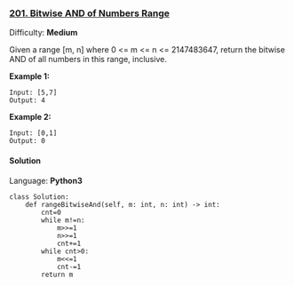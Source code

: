### [201\. Bitwise AND of Numbers Range](https://leetcode.com/problems/bitwise-and-of-numbers-range/)

Difficulty: **Medium**


Given a range [m, n] where 0 <= m <= n <= 2147483647, return the bitwise AND of all numbers in this range, inclusive.

**Example 1:**

```
Input: [5,7]
Output: 4
```

**Example 2:**

```
Input: [0,1]
Output: 0
```


#### Solution

Language: **Python3**

```python3
class Solution:
    def rangeBitwiseAnd(self, m: int, n: int) -> int:
        cnt=0
        while m!=n:
            m>>=1
            n>>=1
            cnt+=1
        while cnt>0:
            m<<=1
            cnt-=1
        return m
```
